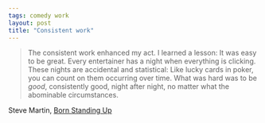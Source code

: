 ```yaml
---
tags: comedy work
layout: post
title: "Consistent work"
---
```




<blockquote>The consistent work enhanced my act. I learned a
lesson: It was easy to be great. Every entertainer has a night
when everything is clicking. These nights are accidental and
statistical: Like lucky cards in poker, you can count on them
occurring over time. What was hard was to be <em>good</em>,
consistently good, night after night, no matter what the
abominable circumstances.</blockquote>

<p>Steve Martin, <u>Born Standing Up</u></p>





